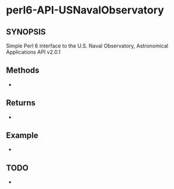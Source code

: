 # perl6-API-USNavalObservatory

## SYNOPSIS
Simple Perl 6 interface to the U.S. Naval Observatory, Astronomical Applications API v2.0.1


## Methods
 *

## Returns
 *

## Example
 *   

## TODO
 *
